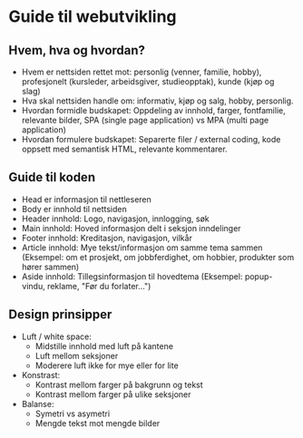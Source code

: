 # Guide til webutvikling

## Hvem, hva og hvordan?

- Hvem er nettsiden rettet mot: personlig (venner, familie, hobby), profesjonelt (kursleder, arbeidsgiver, studieopptak), kunde (kjøp og slag)
- Hva skal nettsiden handle om: informativ, kjøp og salg, hobby, personlig.
- Hvordan formidle budskapet: Oppdeling av innhold, farger, fontfamilie, relevante bilder, SPA (single page application) vs MPA (multi page application)
- Hvordan formulere budskapet: Separerte filer / external coding, kode oppsett med semantisk HTML, relevante kommentarer.

## Guide til koden

- Head er informasjon til nettleseren
- Body er innhold til nettsiden
- Header innhold: Logo, navigasjon, innlogging, søk
- Main innhold: Hoved informasjon delt i seksjon inndelinger
- Footer innhold: Kreditasjon, navigasjon, vilkår
- Article innhold: Mye tekst/informasjon om samme tema sammen (Eksempel: om et prosjekt, om jobbferdighet, om hobbier, produkter som hører sammen)
- Aside innhold: Tillegsinformasjon til hovedtema (Eksempel: popup-vindu, reklame, "Før du forlater...")

## Design prinsipper

- Luft / white space:
  - Midstille innhold med luft på kantene
  - Luft mellom seksjoner
  - Moderere luft ikke for mye eller for lite
- Konstrast:
  - Kontrast mellom farger på bakgrunn og tekst
  - Kontrast mellom farger på ulike seksjoner
- Balanse:
  - Symetri vs asymetri
  - Mengde tekst mot mengde bilder



